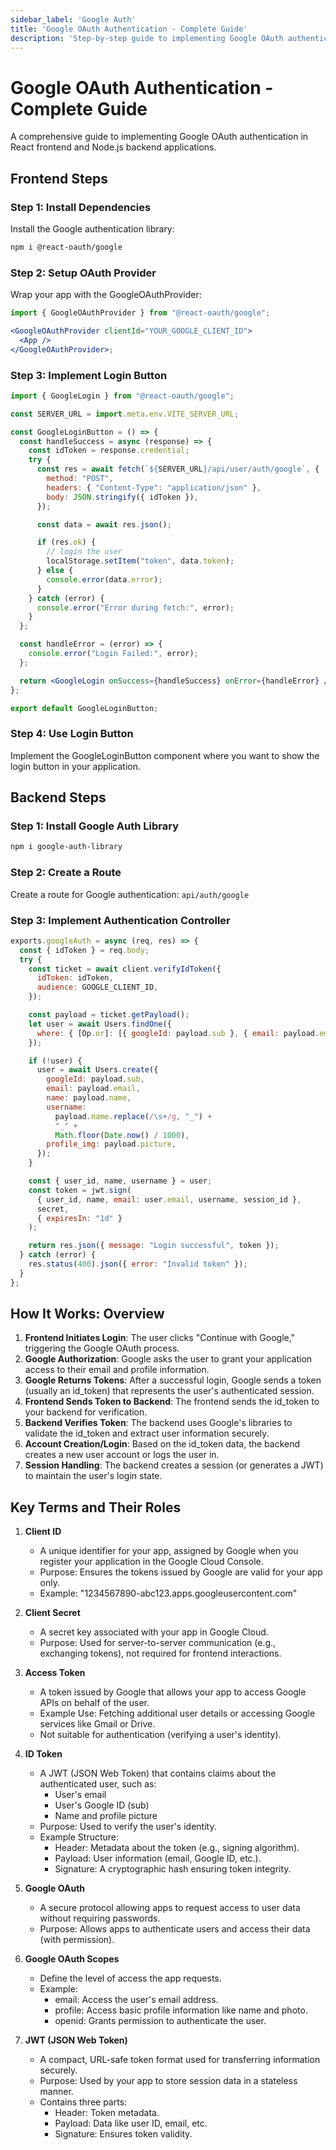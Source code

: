 ```yaml
---
sidebar_label: 'Google Auth'
title: 'Google OAuth Authentication - Complete Guide'
description: 'Step-by-step guide to implementing Google OAuth authentication in React frontend and Node.js backend with JWT token handling.'
---
```


# Google OAuth Authentication - Complete Guide

A comprehensive guide to implementing Google OAuth authentication in React frontend and Node.js backend applications.

## Frontend Steps

### Step 1: Install Dependencies

Install the Google authentication library:

```bash
npm i @react-oauth/google
```

### Step 2: Setup OAuth Provider

Wrap your app with the GoogleOAuthProvider:

```jsx
import { GoogleOAuthProvider } from "@react-oauth/google";

<GoogleOAuthProvider clientId="YOUR_GOOGLE_CLIENT_ID">
  <App />
</GoogleOAuthProvider>;
```

### Step 3: Implement Login Button

```jsx
import { GoogleLogin } from "@react-oauth/google";

const SERVER_URL = import.meta.env.VITE_SERVER_URL;

const GoogleLoginButton = () => {
  const handleSuccess = async (response) => {
    const idToken = response.credential;
    try {
      const res = await fetch(`${SERVER_URL}/api/user/auth/google`, {
        method: "POST",
        headers: { "Content-Type": "application/json" },
        body: JSON.stringify({ idToken }),
      });

      const data = await res.json();

      if (res.ok) {
        // login the user
        localStorage.setItem("token", data.token);
      } else {
        console.error(data.error);
      }
    } catch (error) {
      console.error("Error during fetch:", error);
    }
  };

  const handleError = (error) => {
    console.error("Login Failed:", error);
  };

  return <GoogleLogin onSuccess={handleSuccess} onError={handleError} />;
};

export default GoogleLoginButton;
```

### Step 4: Use Login Button

Implement the GoogleLoginButton component where you want to show the login button in your application.

## Backend Steps

### Step 1: Install Google Auth Library

```bash
npm i google-auth-library
```

### Step 2: Create a Route

Create a route for Google authentication: `api/auth/google`

### Step 3: Implement Authentication Controller

```javascript
exports.googleAuth = async (req, res) => {
  const { idToken } = req.body;
  try {
    const ticket = await client.verifyIdToken({
      idToken: idToken,
      audience: GOOGLE_CLIENT_ID,
    });

    const payload = ticket.getPayload();
    let user = await Users.findOne({
      where: { [Op.or]: [{ googleId: payload.sub }, { email: payload.email }] },
    });

    if (!user) {
      user = await Users.create({
        googleId: payload.sub,
        email: payload.email,
        name: payload.name,
        username:
          payload.name.replace(/\s+/g, "_") +
          "_" +
          Math.floor(Date.now() / 1000),
        profile_img: payload.picture,
      });
    }

    const { user_id, name, username } = user;
    const token = jwt.sign(
      { user_id, name, email: user.email, username, session_id },
      secret,
      { expiresIn: "1d" }
    );

    return res.json({ message: "Login successful", token });
  } catch (error) {
    res.status(400).json({ error: "Invalid token" });
  }
};
```


## How It Works: Overview

1. **Frontend Initiates Login**: The user clicks "Continue with Google," triggering the Google OAuth process.
2. **Google Authorization**: Google asks the user to grant your application access to their email and profile information.
3. **Google Returns Tokens**: After a successful login, Google sends a token (usually an id_token) that represents the user's authenticated session.
4. **Frontend Sends Token to Backend**: The frontend sends the id_token to your backend for verification.
5. **Backend Verifies Token**: The backend uses Google's libraries to validate the id_token and extract user information securely.
6. **Account Creation/Login**: Based on the id_token data, the backend creates a new user account or logs the user in.
7. **Session Handling**: The backend creates a session (or generates a JWT) to maintain the user's login state.

## Key Terms and Their Roles

1. **Client ID**
   - A unique identifier for your app, assigned by Google when you register your application in the Google Cloud Console.
   - Purpose: Ensures the tokens issued by Google are valid for your app only.
   - Example: "1234567890-abc123.apps.googleusercontent.com"

2. **Client Secret**
   - A secret key associated with your app in Google Cloud.
   - Purpose: Used for server-to-server communication (e.g., exchanging tokens), not required for frontend interactions.

3. **Access Token**
   - A token issued by Google that allows your app to access Google APIs on behalf of the user.
   - Example Use: Fetching additional user details or accessing Google services like Gmail or Drive.
   - Not suitable for authentication (verifying a user's identity).

4. **ID Token**
   - A JWT (JSON Web Token) that contains claims about the authenticated user, such as:
     - User's email
     - User's Google ID (sub)
     - Name and profile picture
   - Purpose: Used to verify the user's identity.
   - Example Structure:
     - Header: Metadata about the token (e.g., signing algorithm).
     - Payload: User information (email, Google ID, etc.).
     - Signature: A cryptographic hash ensuring token integrity.

5. **Google OAuth**
   - A secure protocol allowing apps to request access to user data without requiring passwords.
   - Purpose: Allows apps to authenticate users and access their data (with permission).

6. **Google OAuth Scopes**
   - Define the level of access the app requests.
   - Example:
     - email: Access the user's email address.
     - profile: Access basic profile information like name and photo.
     - openid: Grants permission to authenticate the user.

7. **JWT (JSON Web Token)**
   - A compact, URL-safe token format used for transferring information securely.
   - Purpose: Used by your app to store session data in a stateless manner.
   - Contains three parts:
     - Header: Token metadata.
     - Payload: Data like user ID, email, etc.
     - Signature: Ensures token validity.